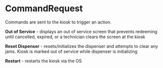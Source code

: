 #  CommandRequest

Commands are sent to the kiosk to trigger an action.

**Out of Service** - displays an out of service screen that prevents redeeming until cancelled, expired, or a technician
clears the screen at the kiosk

**Reset Dispenser** - resets/initializes the dispenser and attempts to clear any jams. Kiosk is marked out of service
while dispenser is initializing

**Restart** - restarts the kiosk via the OS

<api-schema openapi-path="../../resources/openapi.yaml" name="CommandRequest"></api-schema>